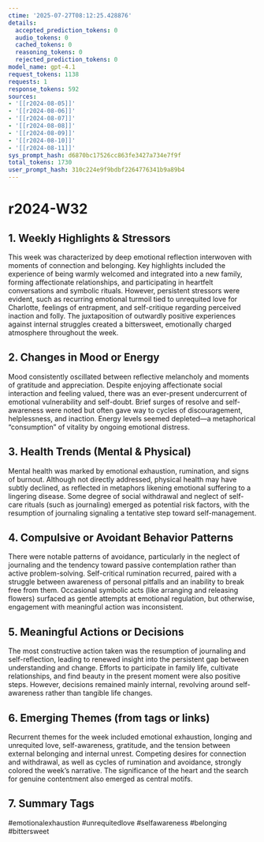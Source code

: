 ```yaml
---
ctime: '2025-07-27T08:12:25.428876'
details:
  accepted_prediction_tokens: 0
  audio_tokens: 0
  cached_tokens: 0
  reasoning_tokens: 0
  rejected_prediction_tokens: 0
model_name: gpt-4.1
request_tokens: 1138
requests: 1
response_tokens: 592
sources:
- '[[r2024-08-05]]'
- '[[r2024-08-06]]'
- '[[r2024-08-07]]'
- '[[r2024-08-08]]'
- '[[r2024-08-09]]'
- '[[r2024-08-10]]'
- '[[r2024-08-11]]'
sys_prompt_hash: d6870bc17526cc863fe3427a734e7f9f
total_tokens: 1730
user_prompt_hash: 310c224e9f9bdbf2264776341b9a89b4
---
```

# r2024-W32

## 1. Weekly Highlights & Stressors

This week was characterized by deep emotional reflection interwoven with moments of connection and belonging. Key highlights included the experience of being warmly welcomed and integrated into a new family, forming affectionate relationships, and participating in heartfelt conversations and symbolic rituals. However, persistent stressors were evident, such as recurring emotional turmoil tied to unrequited love for Charlotte, feelings of entrapment, and self-critique regarding perceived inaction and folly. The juxtaposition of outwardly positive experiences against internal struggles created a bittersweet, emotionally charged atmosphere throughout the week.

## 2. Changes in Mood or Energy

Mood consistently oscillated between reflective melancholy and moments of gratitude and appreciation. Despite enjoying affectionate social interaction and feeling valued, there was an ever-present undercurrent of emotional vulnerability and self-doubt. Brief surges of resolve and self-awareness were noted but often gave way to cycles of discouragement, helplessness, and inaction. Energy levels seemed depleted—a metaphorical “consumption” of vitality by ongoing emotional distress.

## 3. Health Trends (Mental & Physical)

Mental health was marked by emotional exhaustion, rumination, and signs of burnout. Although not directly addressed, physical health may have subtly declined, as reflected in metaphors likening emotional suffering to a lingering disease. Some degree of social withdrawal and neglect of self-care rituals (such as journaling) emerged as potential risk factors, with the resumption of journaling signaling a tentative step toward self-management.

## 4. Compulsive or Avoidant Behavior Patterns

There were notable patterns of avoidance, particularly in the neglect of journaling and the tendency toward passive contemplation rather than active problem-solving. Self-critical rumination recurred, paired with a struggle between awareness of personal pitfalls and an inability to break free from them. Occasional symbolic acts (like arranging and releasing flowers) surfaced as gentle attempts at emotional regulation, but otherwise, engagement with meaningful action was inconsistent.

## 5. Meaningful Actions or Decisions

The most constructive action taken was the resumption of journaling and self-reflection, leading to renewed insight into the persistent gap between understanding and change. Efforts to participate in family life, cultivate relationships, and find beauty in the present moment were also positive steps. However, decisions remained mainly internal, revolving around self-awareness rather than tangible life changes.

## 6. Emerging Themes (from tags or links)

Recurrent themes for the week included emotional exhaustion, longing and unrequited love, self-awareness, gratitude, and the tension between external belonging and internal unrest. Competing desires for connection and withdrawal, as well as cycles of rumination and avoidance, strongly colored the week’s narrative. The significance of the heart and the search for genuine contentment also emerged as central motifs.

## 7. Summary Tags

#emotionalexhaustion #unrequitedlove #selfawareness #belonging #bittersweet